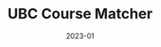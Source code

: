 ---
title: 'UBC Course Matcher'
date: '2023-01'
link: 'https://ubc-course-matcher.netlify.app/'
stack: 'React.js, Sass, Bootstrap'
desc: 'Social networking app for UBC students (reached 5,000+ views in two weeks)'
---
